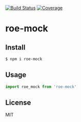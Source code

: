 [![Build Status](https://travis-ci.org/kaelzhang/roe-mock.svg?branch=master)](https://travis-ci.org/kaelzhang/roe-mock)
[![Coverage](https://codecov.io/gh/kaelzhang/roe-mock/branch/master/graph/badge.svg)](https://codecov.io/gh/kaelzhang/roe-mock)
<!-- optional appveyor tst
[![Windows Build Status](https://ci.appveyor.com/api/projects/status/github/kaelzhang/roe-mock?branch=master&svg=true)](https://ci.appveyor.com/project/kaelzhang/roe-mock)
-->
<!-- optional npm version
[![NPM version](https://badge.fury.io/js/roe-mock.svg)](http://badge.fury.io/js/roe-mock)
-->
<!-- optional npm downloads
[![npm module downloads per month](http://img.shields.io/npm/dm/roe-mock.svg)](https://www.npmjs.org/package/roe-mock)
-->
<!-- optional dependency status
[![Dependency Status](https://david-dm.org/kaelzhang/roe-mock.svg)](https://david-dm.org/kaelzhang/roe-mock)
-->

# roe-mock

<!-- description -->

## Install

```sh
$ npm i roe-mock
```

## Usage

```js
import roe_mock from 'roe-mock'
```

## License

MIT
